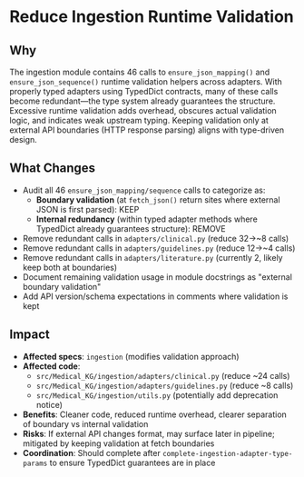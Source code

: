 # Reduce Ingestion Runtime Validation

## Why

The ingestion module contains 46 calls to `ensure_json_mapping()` and `ensure_json_sequence()` runtime validation helpers across adapters. With properly typed adapters using TypedDict contracts, many of these calls become redundant—the type system already guarantees the structure. Excessive runtime validation adds overhead, obscures actual validation logic, and indicates weak upstream typing. Keeping validation only at external API boundaries (HTTP response parsing) aligns with type-driven design.

## What Changes

- Audit all 46 `ensure_json_mapping/sequence` calls to categorize as:
  - **Boundary validation** (at `fetch_json()` return sites where external JSON is first parsed): KEEP
  - **Internal redundancy** (within typed adapter methods where TypedDict already guarantees structure): REMOVE
- Remove redundant calls in `adapters/clinical.py` (reduce 32→~8 calls)
- Remove redundant calls in `adapters/guidelines.py` (reduce 12→~4 calls)
- Remove redundant calls in `adapters/literature.py` (currently 2, likely keep both at boundaries)
- Document remaining validation usage in module docstrings as "external boundary validation"
- Add API version/schema expectations in comments where validation is kept

## Impact

- **Affected specs**: `ingestion` (modifies validation approach)
- **Affected code**:
  - `src/Medical_KG/ingestion/adapters/clinical.py` (reduce ~24 calls)
  - `src/Medical_KG/ingestion/adapters/guidelines.py` (reduce ~8 calls)
  - `src/Medical_KG/ingestion/utils.py` (potentially add deprecation notice)
- **Benefits**: Cleaner code, reduced runtime overhead, clearer separation of boundary vs internal validation
- **Risks**: If external API changes format, may surface later in pipeline; mitigated by keeping validation at fetch boundaries
- **Coordination**: Should complete after `complete-ingestion-adapter-type-params` to ensure TypedDict guarantees are in place
